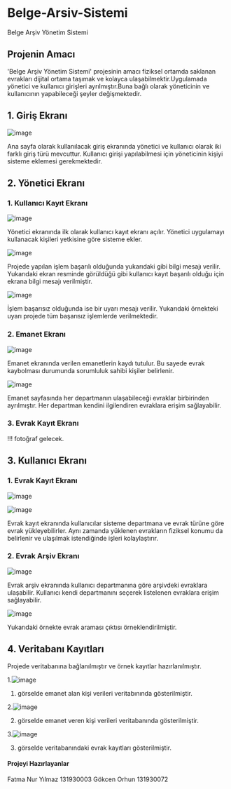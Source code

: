 # Belge-Arsiv-Sistemi
 Belge Arşiv Yönetim Sistemi
## Projenin Amacı
'Belge Arşiv Yönetim Sistemi' projesinin amacı fiziksel ortamda saklanan evrakları dijital ortama taşımak ve kolayca ulaşabilmektir.Uygulamada yönetici ve kullanıcı girişleri ayrılmıştır.Buna bağlı olarak yöneticinin ve kullanıcının yapabileceği şeyler değişmektedir.

## 1. Giriş Ekranı
![image](https://github.com/fatmanyilmaz/Belge-Arsiv-Sistemi/assets/102298537/bd4168d1-a057-43c8-95bb-63b9a448bae0)

Ana sayfa olarak kullanılacak giriş ekranında yönetici ve kullanıcı olarak iki farklı giriş türü mevcuttur. Kullanıcı girişi yapılabilmesi için yöneticinin kişiyi sisteme eklemesi gerekmektedir.

## 2. Yönetici Ekranı
### 1. Kullanıcı Kayıt Ekranı
![image](https://github.com/fatmanyilmaz/Belge-Arsiv-Sistemi/assets/102298537/55cca125-418a-4c4b-8b29-d20ce772fabf)

Yönetici ekranında ilk olarak kullanıcı kayıt ekranı açılır. Yönetici uygulamayı kullanacak kişileri yetkisine göre sisteme ekler.

![image](https://github.com/fatmanyilmaz/Belge-Arsiv-Sistemi/assets/102298537/67c85c73-dd6c-4691-a20f-6c724eaeace2)

Projede yapılan işlem başarılı olduğunda yukarıdaki gibi bilgi mesajı verilir. Yukarıdaki ekran resminde görüldüğü gibi kullanıcı kayıt başarılı olduğu için ekrana bilgi mesajı verilmiştir.

![image](https://github.com/fatmanyilmaz/Belge-Arsiv-Sistemi/assets/102298537/05e5dc1b-0ee6-4976-8b07-74f12991f742)

İşlem başarısız olduğunda ise bir uyarı mesajı verilir. Yukarıdaki örnekteki uyarı projede tüm başarısız işlemlerde verilmektedir.

### 2. Emanet Ekranı
![image](https://github.com/fatmanyilmaz/Belge-Arsiv-Sistemi/assets/102298537/f9cf5343-ffb0-4295-baaf-47e438fb6fe1)

Emanet ekranında verilen emanetlerin kaydı tutulur. Bu sayede evrak kaybolması durumunda sorumluluk sahibi kişiler belirlenir.

![image](https://github.com/fatmanyilmaz/Belge-Arsiv-Sistemi/assets/102298537/d18647cf-e062-4970-9e24-6295ff7aaee5)

Emanet sayfasında her departmanın ulaşabileceği evraklar birbirinden ayrılmıştır. Her departman kendini ilgilendiren evraklara erişim sağlayabilir.


### 3. Evrak Kayıt Ekranı
!!! fotoğraf gelecek.


## 3. Kullanıcı Ekranı
### 1. Evrak Kayıt Ekranı
![image](https://github.com/fatmanyilmaz/Belge-Arsiv-Sistemi/assets/102298537/ce7c0105-14d3-4472-b80b-62404ba230f5)

![image](https://github.com/fatmanyilmaz/Belge-Arsiv-Sistemi/assets/102298537/5c516bb2-1b63-4ae0-a269-32128f218778)

Evrak kayıt ekranında kullanıcılar sisteme departmana ve evrak türüne göre evrak yükleyebilirler. Aynı zamanda yüklenen evrakların fiziksel konumu da belirlenir ve ulaşılmak istendiğinde işleri kolaylaştırır.

### 2. Evrak Arşiv Ekranı
![image](https://github.com/fatmanyilmaz/Belge-Arsiv-Sistemi/assets/102298537/a668d096-c708-4980-a067-779e585ffff6)

Evrak arşiv ekranında kullanıcı departmanına göre arşivdeki evraklara ulaşabilir. Kullanıcı kendi departmanını seçerek listelenen evraklara erişim sağlayabilir.

![image](https://github.com/fatmanyilmaz/Belge-Arsiv-Sistemi/assets/102298537/8aea8dbc-c249-42e8-b4c2-f90074c66e48)

Yukarıdaki örnekte evrak araması çıktısı örneklendirilmiştir.


## 4. Veritabanı Kayıtları

Projede veritabanına bağlanılmıştır ve örnek kayıtlar hazırlanılmıştır.

1.![image](https://github.com/fatmanyilmaz/Belge-Arsiv-Sistemi/assets/102298537/37ecb3d5-a89a-4527-8477-60adba4e07f4)

1. görselde emanet alan kişi verileri veritabınında gösterilmiştir.
   
2.![image](https://github.com/fatmanyilmaz/Belge-Arsiv-Sistemi/assets/102298537/65c6ef41-e4af-45f1-b6d2-b767317d07af)

2. görselde emanet veren kişi verileri veritabanında gösterilmiştir.
   
3.![image](https://github.com/fatmanyilmaz/Belge-Arsiv-Sistemi/assets/102298537/b52d7eb1-11eb-4d31-8d42-60107b2624e3)

3. görselde veritabanındaki evrak kayıtları gösterilmiştir.


#### Projeyi Hazırlayanlar
Fatma Nur Yılmaz 131930003
Gökcen Orhun   131930072














